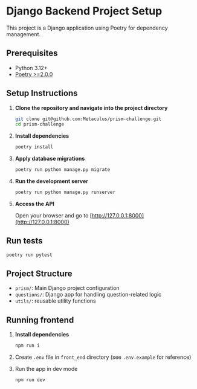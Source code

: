 # Django Backend Project Setup

This project is a Django application using Poetry for dependency management.

## Prerequisites

- Python 3.12+
- [Poetry >=2.0.0](https://python-poetry.org/docs/#installation)

## Setup Instructions

1. **Clone the repository and navigate into the project directory**

   ```bash
   git clone git@github.com:Metaculus/prism-challenge.git
   cd prism-challenge
   ```

2. **Install dependencies**

   ```bash
   poetry install
   ```

4. **Apply database migrations**

   ```bash
   poetry run python manage.py migrate
   ```

5. **Run the development server**

   ```bash
   poetry run python manage.py runserver
   ```

6. **Access the API**

   Open your browser and go to [http://127.0.0.1:8000](http://127.0.0.1:8000)

## Run tests

```bash
poetry run pytest
```

## Project Structure

- `prism/`: Main Django project configuration
- `questions/`: Django app for handling question-related logic
- `utils/`: reusable utility functions

## Running frontend

1. **Install dependencies**

   ```bash
   npm run i
   ```
   
2. Create `.env` file in `front_end` directory (see `.env.example` for reference)

3. Run the app in dev mode

   ```bash
   npm run dev
   ```
